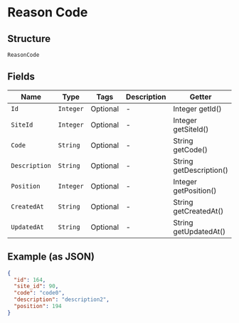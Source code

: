 
# Reason Code

## Structure

`ReasonCode`

## Fields

| Name | Type | Tags | Description | Getter | Setter |
|  --- | --- | --- | --- | --- | --- |
| `Id` | `Integer` | Optional | - | Integer getId() | setId(Integer id) |
| `SiteId` | `Integer` | Optional | - | Integer getSiteId() | setSiteId(Integer siteId) |
| `Code` | `String` | Optional | - | String getCode() | setCode(String code) |
| `Description` | `String` | Optional | - | String getDescription() | setDescription(String description) |
| `Position` | `Integer` | Optional | - | Integer getPosition() | setPosition(Integer position) |
| `CreatedAt` | `String` | Optional | - | String getCreatedAt() | setCreatedAt(String createdAt) |
| `UpdatedAt` | `String` | Optional | - | String getUpdatedAt() | setUpdatedAt(String updatedAt) |

## Example (as JSON)

```json
{
  "id": 164,
  "site_id": 90,
  "code": "code0",
  "description": "description2",
  "position": 194
}
```

